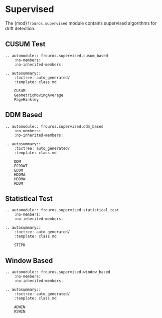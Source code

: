 # Supervised

The {mod}`frouros.supervised` module contains supervised algorithms for drift detection.

## CUSUM Test

```{eval-rst}
.. automodule:: frouros.supervised.cusum_based
    :no-members:
    :no-inherited-members:
```

```{eval-rst}
.. autosummary::
    :toctree: auto_generated/
    :template: class.md

    CUSUM
    GeometricMovingAverage
    PageHinkley
```

## DDM Based

```{eval-rst}
.. automodule:: frouros.supervised.ddm_based
    :no-members:
    :no-inherited-members:
```

```{eval-rst}
.. autosummary::
    :toctree: auto_generated/
    :template: class.md

    DDM
    ECDDWT
    EDDM
    HDDMA
    HDDMW
    RDDM
```

## Statistical Test

```{eval-rst}
.. automodule:: frouros.supervised.statistical_test
    :no-members:
    :no-inherited-members:
```

```{eval-rst}
.. autosummary::
    :toctree: auto_generated/
    :template: class.md

    STEPD
```

## Window Based

```{eval-rst}
.. automodule:: frouros.supervised.window_based
    :no-members:
    :no-inherited-members:
```

```{eval-rst}
.. autosummary::
    :toctree: auto_generated/
    :template: class.md

    ADWIN
    KSWIN
```